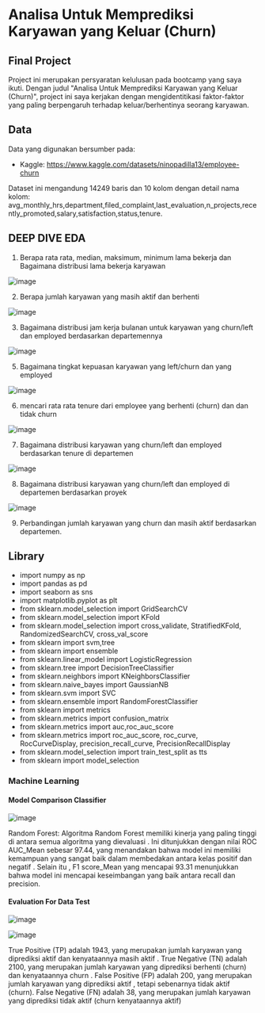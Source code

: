 # Analisa Untuk Memprediksi Karyawan yang Keluar (Churn)

## Final Project
Project ini merupakan persyaratan kelulusan pada bootcamp yang saya ikuti. Dengan judul "Analisa Untuk Memprediksi Karyawan yang Keluar (Churn)", project ini saya kerjakan dengan mengidentitikasi faktor-faktor yang paling berpengaruh terhadap keluar/berhentinya seorang karyawan.

## Data
Data yang digunakan bersumber pada:
* Kaggle: https://www.kaggle.com/datasets/ninopadilla13/employee-churn

Dataset ini mengandung 14249 baris dan 10 kolom dengan detail nama kolom:
avg_monthly_hrs,department,filed_complaint,last_evaluation,n_projects,recently_promoted,salary,satisfaction,status,tenure.

## DEEP DIVE EDA
1. Berapa rata rata, median, maksimum, minimum lama bekerja dan Bagaimana distribusi lama bekerja karyawan
   
   
![image](https://github.com/rinikr/Analisa-Karyawan-Churn/assets/153416198/33625fb4-b557-4743-9eb6-8a7e997b8c40)

2. Berapa jumlah karyawan yang masih aktif dan berhenti
   

![image](https://github.com/rinikr/Analisa-Karyawan-Churn/assets/153416198/9ba5f0d2-26c4-4339-9814-8184715a7819)

3. Bagaimana distribusi jam kerja bulanan untuk karyawan yang churn/left dan employed berdasarkan departemennya
   
   
![image](https://github.com/rinikr/Analisa-Karyawan-Churn/assets/153416198/c20a7b9d-ba85-4dda-84b6-ac5f4110bb10)

5. Bagaimana tingkat kepuasan karyawan yang left/churn dan yang employed
   
 ![image](https://github.com/rinikr/Analisa-Karyawan-Churn/assets/153416198/d4341328-5a45-47cc-b4b9-a51e477b0060)

6. mencari rata rata tenure dari employee yang berhenti (churn) dan dan tidak churn
   
 ![image](https://github.com/rinikr/Analisa-Karyawan-Churn/assets/153416198/aeca9506-4c56-483d-83d5-1b56cb9a4b39)

7. Bagaimana distribusi karyawan yang churn/left dan employed berdasarkan tenure di departemen
    
![image](https://github.com/rinikr/Analisa-Karyawan-Churn/assets/153416198/23d3ba18-6bd1-41ac-b6b8-83b89e8008c6)

8. Bagaimana distribusi karyawan yang churn/left dan employed di departemen berdasarkan proyek
   
![image](https://github.com/rinikr/Analisa-Karyawan-Churn/assets/153416198/073510f8-0197-48f3-a2a1-76fb688945a6)

9. Perbandingan jumlah karyawan yang churn dan masih aktif berdasarkan departemen.

## Library

- import numpy as np
- import pandas as pd
- import seaborn as sns
- import matplotlib.pyplot as plt
- from sklearn.model_selection import GridSearchCV
- from sklearn.model_selection import KFold
- from sklearn.model_selection import cross_validate, StratifiedKFold, RandomizedSearchCV, cross_val_score
- from sklearn import svm,tree
- from sklearn import ensemble
- from sklearn.linear_model import LogisticRegression
- from sklearn.tree import DecisionTreeClassifier
- from sklearn.neighbors import KNeighborsClassifier
- from sklearn.naive_bayes import GaussianNB
- from sklearn.svm import SVC
- from sklearn.ensemble import RandomForestClassifier
- from sklearn import metrics
- from sklearn.metrics import confusion_matrix
- from sklearn.metrics import auc,roc_auc_score
- from sklearn.metrics import roc_auc_score, roc_curve, RocCurveDisplay, precision_recall_curve, PrecisionRecallDisplay
- from sklearn.model_selection import train_test_split as tts
- from sklearn import model_selection

### Machine Learning

#### Model Comparison Classifier
  ![image](https://github.com/rinikr/Analisa-Karyawan-Churn/assets/153416198/98821e0f-0d76-45c6-8131-165d5009d164)

  
Random Forest:
Algoritma Random Forest memiliki kinerja yang paling tinggi di antara semua algoritma yang
dievaluasi . Ini ditunjukkan dengan nilai ROC AUC_Mean sebesar 97.44, yang menandakan bahwa model ini memiliki
kemampuan yang sangat baik dalam membedakan antara kelas positif dan negatif . Selain itu , F1 score_Mean yang
mencapai 93.31 menunjukkan bahwa model ini mencapai keseimbangan yang baik antara recall dan precision.

#### Evaluation For Data Test
![image](https://github.com/rinikr/Analisa-Karyawan-Churn/assets/153416198/9fc6a95e-cc97-4efd-9997-5199a5c4cb93)


![image](https://github.com/rinikr/Analisa-Karyawan-Churn/assets/153416198/e72d852f-30b3-42f4-ab5b-4ca97c4dd5b6)



True Positive (TP)
adalah 1943, yang merupakan jumlah karyawan
yang diprediksi aktif dan kenyataannya masih aktif . True Negative (TN)
adalah 2100, yang merupakan jumlah karyawan yang diprediksi
berhenti (churn) dan kenyataannya churn . False Positive (FP) adalah
200, yang merupakan jumlah karyawan yang diprediksi aktif , tetapi
sebenarnya tidak aktif (churn). False Negative (FN) adalah 38, yang
merupakan jumlah karyawan yang diprediksi tidak aktif
(churn kenyataannya aktif)


